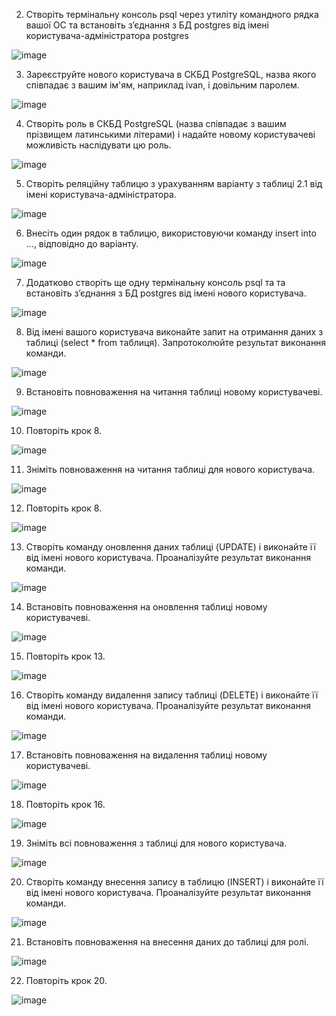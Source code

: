 2. Створіть термінальну консоль psql через утиліту командного рядка вашої ОС та встановіть з’єднання з БД postgres від імені користувача-адміністратора postgres

![image](https://user-images.githubusercontent.com/55207058/207795798-ae426c3d-08db-4d53-9451-eff257a7ac07.png)

3. Зареєструйте нового користувача в СКБД PostgreSQL, назва якого співпадає з вашим ім'ям, наприклад ivan, і довільним паролем.

![image](https://user-images.githubusercontent.com/55207058/207797123-543e2e54-f09f-4da1-b3d8-5f4df8a73584.png)

4. Створіть роль в СКБД PostgreSQL (назва співпадає з вашим прізвищем латинськими літерами) і надайте новому користувачеві можливість наслідувати цю роль.

![image](https://user-images.githubusercontent.com/55207058/207797216-76ece4ec-34df-416e-b5cd-166c44ee4a53.png)

5. Створіть реляційну таблицю з урахуванням варіанту з таблиці 2.1 від імені користувача-адміністратора.

![image](https://user-images.githubusercontent.com/55207058/207798276-fc0b229c-5143-40ea-8811-c84a3facd10c.png)

6. Внесіть один рядок в таблицю, використовуючи команду insert into ..., відповідно до варіанту.

![image](https://user-images.githubusercontent.com/55207058/207798778-f252225e-6a60-43bc-a865-d621c6905aca.png)

7. Додатково створіть ще одну термінальну консоль psql та та встановіть з’єднання з БД postgres від імені нового користувача.

![image](https://user-images.githubusercontent.com/55207058/207799063-be72d007-6905-4dc7-afa1-5b9249828b18.png)

8. Від імені вашого користувача виконайте запит на отримання даних з таблиці (select * from таблиця). Запротоколюйте результат виконання команди.

![image](https://user-images.githubusercontent.com/55207058/207799149-8ea1118c-8403-4f3a-8033-7052c824fcbc.png)

9. Встановіть повноваження на читання таблиці новому користувачеві.

![image](https://user-images.githubusercontent.com/55207058/207799334-bcb9e4b2-6373-45d8-a0f2-83f3498a8f0a.png)

10. Повторіть крок 8.

![image](https://user-images.githubusercontent.com/55207058/207799400-2e404140-66b4-48de-969d-2d9ec50e2c76.png)

11. Зніміть повноваження на читання таблиці для нового користувача.

![image](https://user-images.githubusercontent.com/55207058/207799554-94377017-3f73-494d-8f8f-d81263606b37.png)

12. Повторіть крок 8.

![image](https://user-images.githubusercontent.com/55207058/207799620-7fc8833f-5630-429b-9ae1-7603165bdb17.png)

13. Створіть команду оновлення даних таблиці (UPDATE) і виконайте її від імені нового користувача. Проаналізуйте результат виконання команди.

![image](https://user-images.githubusercontent.com/55207058/207800047-83ca3e89-c9ea-4cc2-8bcc-7734654d60ff.png)

14. Встановіть повноваження на оновлення таблиці новому користувачеві.

![image](https://user-images.githubusercontent.com/55207058/207800474-26d7aae3-3e86-4520-af6d-76db8e2777ad.png)

15. Повторіть крок 13.

![image](https://user-images.githubusercontent.com/55207058/207801228-52ba2140-3a1a-4697-bbe6-a09dd5d71231.png)

16. Створіть команду видалення запису таблиці (DELETE) і виконайте її від імені нового користувача. Проаналізуйте результат виконання команди.

![image](https://user-images.githubusercontent.com/55207058/207800879-9e0618e6-0549-4784-8abe-f3f74bf50f49.png)

17. Встановіть повноваження на видалення таблиці новому користувачеві.

![image](https://user-images.githubusercontent.com/55207058/207801029-3a944669-3b1c-45ae-b9a4-6ceb6e35a3a8.png)

18. Повторіть крок 16.

![image](https://user-images.githubusercontent.com/55207058/207801277-3e01e5e3-1db7-4bdb-a609-8e448dcc637d.png)

19. Зніміть всі повноваження з таблиці для нового користувача.

![image](https://user-images.githubusercontent.com/55207058/207801489-304a1ff1-7f9b-42c7-89b8-06f1225a13f6.png)

20. Створіть команду внесення запису в таблицю (INSERT) і виконайте її від імені нового користувача. Проаналізуйте результат виконання команди.

![image](https://user-images.githubusercontent.com/55207058/207801655-e23d1738-667c-46e7-bd58-bb99a327d98e.png)

21. Встановіть повноваження на внесення даних до таблиці для ролі.

![image](https://user-images.githubusercontent.com/55207058/207801838-44fd1ecb-d953-45de-8a89-8fd67d4c3789.png)

22. Повторіть крок 20.

![image](https://user-images.githubusercontent.com/55207058/207801874-0fc055c3-0626-4685-bbce-4dc04076e686.png)
